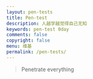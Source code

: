 ```yaml
---
layout: pen-tests
title: Pen-test
description: 人越学越觉得自己无知
keywords: pen-test 0day
comments: false
copyright: false
menu: 维基
permalink: /pen-tests/
---
```


> Penetrate everything



